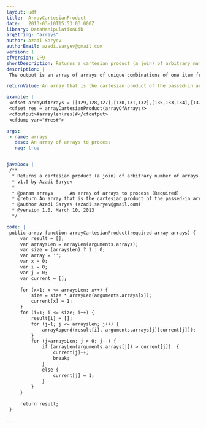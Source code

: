 ```yaml
---
layout: udf
title:  ArrayCartesianProduct
date:   2013-03-10T15:53:03.000Z
library: DataManipulationLib
argString: "arrays"
author: Azadi Saryev
authorEmail: azadi.saryev@gmail.com
version: 1
cfVersion: CF9
shortDescription: Returns a cartesian product (a join) of arbitrary number of arrays.
description: |
 The output is an array of arrays of unique combinations of one item from each array, in the order the arrays were passed in.

returnValue: An array that is the cartesian product of the passed-in arrays

example: |
 <cfset arrayOfArrays = [[129,128,127],[130,131,132],[135,133,134],[137,138,136],[140,139],[141,142]]>
 <cfset res = arrayCartesianProduct(arrayOfArrays)>
 <cfoutput>#arraylen(res)#</cfoutput>
 <cfdump var="#res#">

args:
 - name: arrays
   desc: An array of arrays to process
   req: true


javaDoc: |
 /**
  * Returns a cartesian product (a join) of arbitrary number of arrays.
  * v1.0 by Azadi Saryev
  * 
  * @param arrays      An array of arrays to process (Required)
  * @return An array that is the cartesian product of the passed-in arrays 
  * @author Azadi Saryev (azadi.saryev@gmail.com) 
  * @version 1.0, March 10, 2013 
  */

code: |
 public array function arrayCartesianProduct(required array arrays) {
     var result = [];
     var arraysLen = arrayLen(arguments.arrays);
     var size = (arraysLen) ? 1 : 0;
     var array = '';
     var x = 0;
     var i = 0;
     var j = 0;
     var current = [];
     
     for (x=1; x <= arraysLen; x++) {
         size = size * arrayLen(arguments.arrays[x]);
         current[x] = 1;
     }
     for (i=1; i <= size; i++) {
         result[i] = [];
         for (j=1; j <= arraysLen; j++) {
             arrayAppend(result[i], arguments.arrays[j][current[j]]);
         }
         for (j=arraysLen; j > 0; j--) {
             if (arrayLen(arguments.arrays[j]) > current[j])  {
                 current[j]++;
                 break;
             }
             else {
                 current[j] = 1;
             }
         }
     }
     
     return result;
 }

---
```



